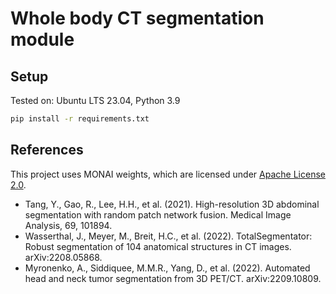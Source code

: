 # Whole body CT segmentation module

## Setup

Tested on: Ubuntu LTS 23.04, Python 3.9

```bash
pip install -r requirements.txt
```

## References

This project uses MONAI weights, which are licensed
under [Apache License 2.0](http://www.apache.org/licenses/LICENSE-2.0).

- Tang, Y., Gao, R., Lee, H.H., et al. (2021). High-resolution 3D abdominal segmentation with random patch network
  fusion. Medical Image Analysis, 69, 101894.
- Wasserthal, J., Meyer, M., Breit, H.C., et al. (2022). TotalSegmentator: Robust segmentation of 104 anatomical
  structures in CT images. arXiv:2208.05868.
- Myronenko, A., Siddiquee, M.M.R., Yang, D., et al. (2022). Automated head and neck tumor segmentation from 3D PET/CT.
  arXiv:2209.10809.
